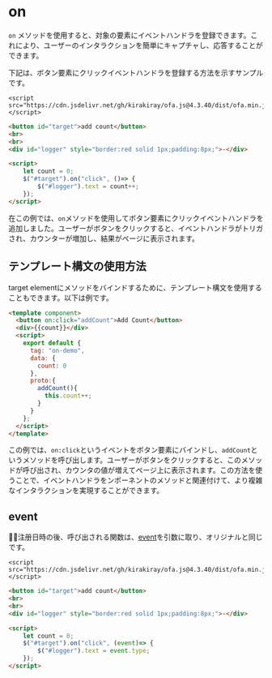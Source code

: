 # on

`on` メソッドを使用すると、対象の要素にイベントハンドラを登録できます。これにより、ユーザーのインタラクションを簡単にキャプチャし、応答することができます。

下記は、ボタン要素にクリックイベントハンドラを登録する方法を示すサンプルです。

<html-viewer>

```
<script src="https://cdn.jsdelivr.net/gh/kirakiray/ofa.js@4.3.40/dist/ofa.min.js"></script>
```

```html
<button id="target">add count</button>
<br>
<br>
<div id="logger" style="border:red solid 1px;padding:8px;">-</div>

<script>
    let count = 0;
    $("#target").on("click", ()=> {
        $("#logger").text = count++;
    });
</script>
```

</html-viewer>

在この例では、`on`メソッドを使用してボタン要素にクリックイベントハンドラを追加しました。ユーザーがボタンをクリックすると、イベントハンドラがトリガされ、カウンターが増加し、結果がページに表示されます。

## テンプレート構文の使用方法

target elementにメソッドをバインドするために、テンプレート構文を使用することもできます。以下は例です。

<comp-viewer comp-name="on-demo">

```html
<template component>
  <button on:click="addCount">Add Count</button>
  <div>{{count}}</div>
  <script>
    export default {
      tag: "on-demo",
      data: {
        count: 0
      },
      proto:{
        addCount(){
          this.count++;
        }
      }
    };
  </script>
</template>
```

</comp-viewer>

この例では、`on:click`というイベントをボタン要素にバインドし、`addCount`というメソッドを呼び出します。ユーザーがボタンをクリックすると、このメソッドが呼び出され、カウンタの値が増えてページ上に表示されます。この方法を使うことで、イベントハンドラをンポーネントのメソッドと関連付けて、より複雑なインタラクションを実現することができます。

## event

注册日時の後、呼び出される関数は、[event](https://developer.mozilla.org/en-US/docs/Web/API/Event)を引数に取り、オリジナルと同じです。

<html-viewer>

```
<script src="https://cdn.jsdelivr.net/gh/kirakiray/ofa.js@4.3.40/dist/ofa.min.js"></script>
```

```html
<button id="target">add count</button>
<br>
<br>
<div id="logger" style="border:red solid 1px;padding:8px;">-</div>

<script>
    let count = 0;
    $("#target").on("click", (event)=> {
        $("#logger").text = event.type;
    });
</script>
```

</html-viewer>